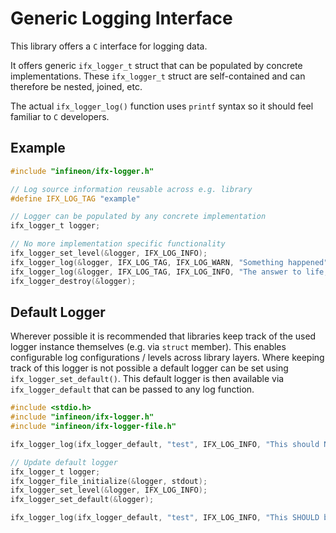 # Generic Logging Interface

This library offers a `C` interface for logging data.

It offers generic `ifx_logger_t` struct that can be populated by concrete implementations. These `ifx_logger_t` struct are self-contained and can therefore be nested, joined, etc.

The actual `ifx_logger_log()` function uses `printf` syntax so it should feel familiar to `C` developers.


## Example

```c
#include "infineon/ifx-logger.h"

// Log source information reusable across e.g. library
#define IFX_LOG_TAG "example"

// Logger can be populated by any concrete implementation
ifx_logger_t logger;

// No more implementation specific functionality
ifx_logger_set_level(&logger, IFX_LOG_INFO);
ifx_logger_log(&logger, IFX_LOG_TAG, IFX_LOG_WARN, "Something happened");
ifx_logger_log(&logger, IFX_LOG_TAG, IFX_LOG_INFO, "The answer to life, the universe, and everything is: %d", 42);
ifx_logger_destroy(&logger);
```

## Default Logger

Wherever possible it is recommended that libraries keep track of the used logger instance themselves (e.g. via `struct` member). This enables configurable log configurations / levels across library layers. Where keeping track of this logger is not possible a default logger can be set using `ifx_logger_set_default()`. This default logger is then available via `ifx_logger_default` that can be passed to any log function.

```c
#include <stdio.h>
#include "infineon/ifx-logger.h"
#include "infineon/ifx-logger-file.h"

ifx_logger_log(ifx_logger_default, "test", IFX_LOG_INFO, "This should NOT be logged");

// Update default logger
ifx_logger_t logger;
ifx_logger_file_initialize(&logger, stdout);
ifx_logger_set_level(&logger, IFX_LOG_INFO);
ifx_logger_set_default(&logger);

ifx_logger_log(ifx_logger_default, "test", IFX_LOG_INFO, "This SHOULD be logged");
```
